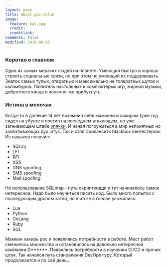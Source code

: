 ```yaml
---
layout: page
title: About ppz.c0l1n
image:
  feature: hat.jpg
  credit: 
  creditlink: 
comments: false
modified: 2018-06-05
---
```

### Коротко о главном
Один из самых мерзких людей на планете. Умеющий быстро и хорошо строить социальные связи, но при этом не умеющий их поддерживать. Знаток самых тупых, отвратных и максимально не толератных шуток и каламбуров. Любитель настольных и комлюктерых игр, жирной музыки, добротного кинца и конечно-же прибухнуть. 

### Истина в мелочах
Когда-то в далёкие 14 лет возомнил себя мамкиным хакиром (уже год сидел на убунте и постил на последнем атакующем, но уже загнивающем штабе [упячки](http:up4k.org). И начал погружаться в мир непонятных но захватывающих дух штук. Так и стал фрилансить blackbox пентестером. Из навыков получил:
* SQLinj
* LFI
* RFI
* XSS
* DNS spoofing
* SMS spoofing
* Mail spoofing

Но использование SQLmap - путь скрипткидди и тут начиналось самое интересное. Надо было научиться писать код. Было много попыток с последующим дропом затеи, но в итоге в голове уложились:
* Lua
* Python
* GoLang
* Ruby
* SQL

Мамкин хакирь рос и появлялись потребности в работе. Мест работ сменилось множество и остановилось на давольно интересной компании G******. Появились потребности в изучении CI/CD и прочих штук. Так начался путь становления DevOps гуру. Который продолжается и по сей день...



